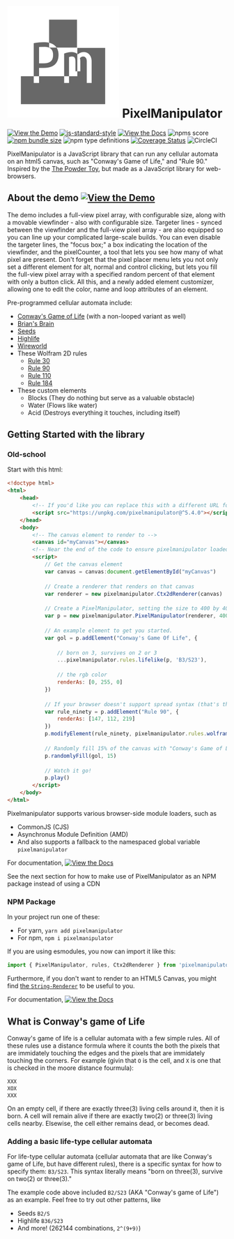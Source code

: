 # ![PixelManipulator logo](media/pixelmanipulator_logo.svg) PixelManipulator

[![View the Demo][vtdsvg]][the demo]
[![js-standard-style][standard svg]](http://standardjs.com)
[![View the Docs][vtdosvg]][the docs]
![npms score](https://badges.npms.io/pixelmanipulator.svg)
[![npm bundle size](https://img.shields.io/bundlephobia/minzip/pixelmanipulator)](https://bundlephobia.com/package/pixelmanipulator)
![npm type definitions](https://img.shields.io/npm/types/pixelmanipulator)
[![Coverage Status](https://coveralls.io/repos/github/Lazerbeak12345/pixelmanipulator/badge.svg?branch=master)](https://coveralls.io/github/Lazerbeak12345/pixelmanipulator?branch=master)
![CircleCI](https://img.shields.io/circleci/build/github/Lazerbeak12345/pixelmanipulator)

PixelManipulator is a JavaScript library that can run any cellular automata on
an html5 canvas, such as "Conway's Game of Life," and "Rule 90." Inspired by the
[The Powder Toy](https://powdertoy.co.uk/), but made as a JavaScript library for
web-browsers.

[repo]: https://github.com/lazerbeak12345/pixelmanipulator
[the demo]: https://lazerbeak12345.github.io/pixelmanipulator/pixelmanipulator.html
[vtdsvg]: https://img.shields.io/badge/view-the_demo-green.svg
[the docs]: https://lazerbeak12345.github.io/pixelmanipulator/modules.html
[vtdosvg]: https://img.shields.io/badge/view-the_docs-informational.svg
[standard svg]: https://img.shields.io/badge/code%20style-standard-brightgreen.svg

## About the demo [![View the Demo][vtdsvg]][the demo]

The demo includes a full-view pixel array, with configurable size, along with a
movable viewfinder - also with configurable size. Targeter lines - synced
between the viewfinder and the full-view pixel array - are also equipped so you
can line up your complicated large-scale builds. You can even disable the
targeter lines, the "focus box;" a box indicating the location of the
viewfinder, and the pixelCounter, a tool that lets you see how many of what
pixel are present. Don't forget that the pixel placer menu lets you not only
set a different element for alt, normal and control clicking, but lets you fill
the full-view pixel array with a specified random percent of that element with
only a button click. All this, and a newly added element customizer, allowing
one to edit the color, name and loop attributes of an element.

Pre-programmed cellular automata include:

- [Conway's Game of Life](https://en.wikipedia.org/wiki/Conway%27s_Game_of_Life) (with a non-looped variant as well)
- [Brian's Brain](https://en.wikipedia.org/wiki/Brian%27s_Brain)
- [Seeds](https://en.wikipedia.org/wiki/Seeds_%28cellular_automaton%29)
- [Highlife](https://en.wikipedia.org/wiki/Highlife_%28cellular_automaton%29)
- [Wireworld](https://en.wikipedia.org/wiki/Wireworld)
- These Wolfram 2D rules
  - [Rule 30](https://en.wikipedia.org/wiki/Rule_30)
  - [Rule 90](https://en.wikipedia.org/wiki/Rule_90)
  - [Rule 110](https://en.wikipedia.org/wiki/Rule_110)
  - [Rule 184](https://en.wikipedia.org/wiki/Rule_184)
- These custom elements
  - Blocks (They do nothing but serve as a valuable obstacle)
  - Water (Flows like water)
  - Acid (Destroys everything it touches, including itself)

## Getting Started with the library

### Old-school

Start with this html:

```html
<!doctype html>
<html>
	<head>
		<!-- If you'd like you can replace this with a different URL for the library -->
		<script src="https://unpkg.com/pixelmanipulator@^5.4.0"></script>
	</head>
	<body>
		<!-- The canvas element to render to -->
		<canvas id="myCanvas"></canvas>
		<!-- Near the end of the code to ensure pixelmanipulator loaded -->
		<script>
			// Get the canvas element
			var canvas = canvas:document.getElementById("myCanvas")

			// Create a renderer that renders on that canvas
			var renderer = new pixelmanipulator.Ctx2dRenderer(canvas)

			// Create a PixelManipulator, setting the size to 400 by 400
			var p = new pixelmanipulator.PixelManipulator(renderer, 400, 400)

			// An example element to get you started.
			var gol = p.addElement("Conway's Game Of Life", {

				// born on 3, survives on 2 or 3
				...pixelmanipulator.rules.lifelike(p, 'B3/S23'),

				// the rgb color
				renderAs: [0, 255, 0]
			})

			// If your browser doesn't support spread syntax (that's the `...`), then this works too!
			var rule_ninety = p.addElement("Rule 90", {
				renderAs: [147, 112, 219]
			})
			p.modifyElement(rule_ninety, pixelmanipulator.rules.wolfram(p, 'Rule 90'))

			// Randomly fill 15% of the canvas with "Conway's Game of Life" from earlier
			p.randomlyFill(gol, 15)

			// Watch it go!
			p.play()
		</script>
	</body>
</html>
```

Pixelmanipulator supports various browser-side module loaders, such as

- CommonJS (CJS)
- Asynchronus Module Definition (AMD)
- And also supports a fallback to the namespaced global variable
  `pixelmanipulator`

For documentation, [![View the Docs][vtdosvg]][the docs]

See the next section for how to make use of PixelManipulator as an NPM package
instead of using a CDN

### NPM Package

In your project run one of these:

- For yarn, `yarn add pixelmanipulator`
- For npm, `npm i pixelmanipulator`

If you are using esmodules, you now can import it like this:

```ts
import { PixelManipulator, rules, Ctx2dRenderer } from 'pixelmanipulator'
```

Furthermore, if you don't want to render to an HTML5 Canvas, you might find
[the `String-Renderer`][string-renderer] to be useful to you.

[string-renderer]: https://lazerbeak12345.github.io/pixelmanipulator/classes/renderers.StringRenderer.html

For documentation, [![View the Docs][vtdosvg]][the docs]

## What is Conway's game of Life

Conway's game of life is a cellular automata with a few simple rules.
All of these rules use a distance formula where it counts the both the pixels
that are immidately touching the edges and the pixels that are immidately
touching the corners.
For example (givin that `O` is the cell, and `X` is one that is checked in the
moore distance fourmula):

    XXX
    XOX
    XXX

On an empty cell, if there are exactly three(3) living cells around it, then it
is born.
A cell will remain alive if there are exactly two(2) or three(3) living cells
nearby.
Elsewise, the cell either remains dead, or becomes dead.

### Adding a basic life-type cellular automata

For life-type cellular automata (cellular automata that are like Conway's game
of Life, but have different rules), there is a specific syntax for how to
specify them: `B3/S23`. This syntax literally means "born on three(3), survive
on two(2) or three(3)."

The example code above included `B2/S23` (AKA "Conway's game of Life") as an example. Feel free to try out other patterns, like

- Seeds `B2/S`
- Highlife `B36/S23`
- And more! (262144 combinations, `2^(9+9)`)
